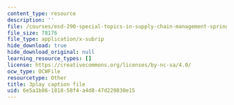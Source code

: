 ```yaml
---
content_type: resource
description: ''
file: /courses/esd-290-special-topics-in-supply-chain-management-spring-2005/6e5a1b86181858f4a4d847d220830e15_djrhQK-dBx0.vtt
file_size: 78176
file_type: application/x-subrip
hide_download: true
hide_download_original: null
learning_resource_types: []
license: https://creativecommons.org/licenses/by-nc-sa/4.0/
ocw_type: OCWFile
resourcetype: Other
title: 3play caption file
uid: 6e5a1b86-1818-58f4-a4d8-47d220830e15
---
```

